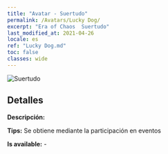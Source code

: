 ```yaml
---
title: "Avatar - Suertudo"
permalink: /Avatars/Lucky Dog/
excerpt: "Era of Chaos  Suertudo"
last_modified_at: 2021-04-26
locale: es
ref: "Lucky Dog.md"
toc: false
classes: wide
---
```

 ![Suertudo](/images/a/avatarFrame_55.png)

## Detalles

 **Descripción:**  

 **Tips:** Se obtiene mediante la participación en eventos 

 **Is available:**  - 

